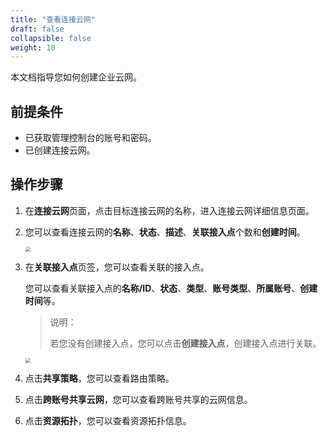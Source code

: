 ```yaml
---
title: "查看连接云网"
draft: false
collapsible: false
weight: 10
---
```


本文档指导您如何创建企业云网。

## 前提条件

- 已获取管理控制台的账号和密码。
- 已创建连接云网。

## 操作步骤

1. 在**连接云网**页面，点击目标连接云网的名称，进入连接云网详细信息页面。

2. 您可以查看连接云网的**名称**、**状态**、**描述**、**关联接入点**个数和**创建时间**。

   <img src="/sd-wan/rtn/_images/um_cloud_view.png" style="zoom:50%;" />

3. 在**关联接入点**页签，您可以查看关联的接入点。

   您可以查看关联接入点的**名称/ID**、**状态**、**类型**、**账号类型**、**所属账号**、**创建时间**等。

   > 说明：
   >
   > 若您没有创建接入点，您可以点击**创建接入点**，创建接入点进行关联。

   <img src="/sd-wan/rtn/_images/um_cloud_access_point.png" style="zoom:50%;" />

4. 点击**共享策略**，您可以查看路由策略。

   

   

5. 点击**跨账号共享云网**，您可以查看跨账号共享的云网信息。

6. 点击**资源拓扑**，您可以查看资源拓扑信息。
